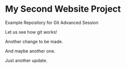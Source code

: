 # My Second Website Project

Example Repository for Git Advanced Session

Let us see how git works!

Another change to be made.

And maybe another one.

Just another update.
